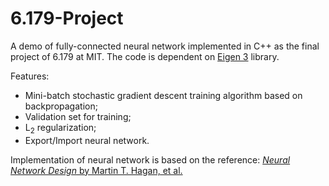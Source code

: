 # 6.179-Project
A demo of fully-connected neural network implemented in C++ as the final project of 6.179 at MIT. The code is dependent on [Eigen 3](http://eigen.tuxfamily.org/) library. 

Features:

- Mini-batch stochastic gradient descent training algorithm based on backpropagation;
- Validation set for training;
- L<sub>2</sub> regularization;
- Export/Import neural network.

Implementation of neural network is based on the reference: 
[*Neural Network Design* by Martin T. Hagan, et al.](http://hagan.okstate.edu/NNDesign.pdf)

